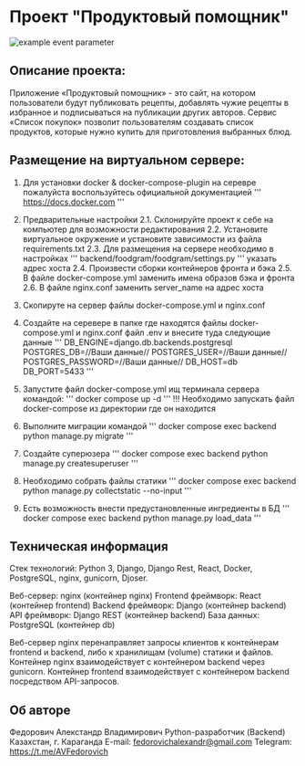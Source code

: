 # Проект "Продуктовый помощник"


![example event parameter](https://github.com/Aleksandr140590/foodgram-project-react/actions/workflows/foodgram_workflow.yml/badge.svg?event=push)

## Описание проекта:

Приложение «Продуктовый помощник» - это сайт, на котором пользователи будут публиковать рецепты, добавлять чужие рецепты в избранное и подписываться на публикации других авторов. Сервис «Список покупок» позволит пользователям создавать список продуктов, которые нужно купить для приготовления выбранных блюд. 


## Размещение на виртуальном сервере:

1. Для установки docker & docker-compose-plugin  на серевре пожалуйста воспользуйтесь официальной документацией
'''
https://docs.docker.com
'''
2. Предварительные настройки
2.1. Склонируйте проект к себе на компьютер для возможности редактирования
2.2. Установите виртуальное окружение и установите зависимости из файла requirements.txt
2.3. Для размещения на сервере необходимо в настройках 
'''
backend/foodgram/foodgram/settings.py
'''
указать адрес хоста
2.4. Произвести сборки контейнеров фронта и бэка
2.5. В файле docker-compose.yml заменить имена образов бэка и фронта
2.6. В файле nginx.conf заменить server_name на адрес хоста

3. Скопируте на сервер файлы docker-compose.yml и nginx.conf
4. Создайте на серевере в папке где находятся файлы docker-compose.yml и nginx.conf файл .env и внесите туда следующие данные
'''
DB_ENGINE=django.db.backends.postgresql
POSTGRES_DB=//Ваши данные//
POSTGRES_USER=//Ваши данные//
POSTGRES_PASSWORD=//Ваши данные//
DB_HOST=db
DB_PORT=5433
'''

5. Запустите файл docker-compose.yml ищ терминала сервера командой:
'''
docker compose up -d 
'''
!!! Необходимо запускать файл docker-compose из директории где он находится

6. Выполните миграции командой
'''
docker compose exec backend python manage.py migrate
'''

7. Создайте суперюзера
'''
docker compose exec backend python manage.py createsuperuser
'''
8. Необходимо собрать файлы статики
'''
docker compose exec backend python manage.py collectstatic --no-input
'''
9. Есть возможность внести предустановленные ингредиенты в БД
'''
docker compose exec backend python manage.py load_data
'''

## Техническая информация
Стек технологий: Python 3, Django, Django Rest, React, Docker, PostgreSQL, nginx, gunicorn, Djoser.

Веб-сервер: nginx (контейнер nginx)
Frontend фреймворк: React (контейнер frontend)
Backend фреймворк: Django (контейнер backend)
API фреймворк: Django REST (контейнер backend)
База данных: PostgreSQL (контейнер db)

Веб-сервер nginx перенаправляет запросы клиентов к контейнерам frontend и backend, либо к хранилищам (volume) статики и файлов.
Контейнер nginx взаимодействует с контейнером backend через gunicorn.
Контейнер frontend взаимодействует с контейнером backend посредством API-запросов.

## Об авторе
Федорович Алекстандр Владимирович
Python-разработчик (Backend)
Казахстан, г. Караганда
E-mail: fedorovichalexandr@gmail.com
Telegram: https://t.me/AVFedorovich